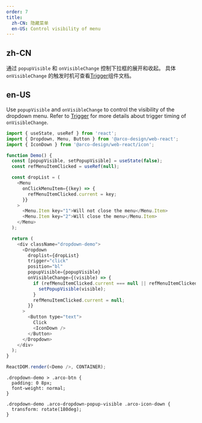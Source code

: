 ```yaml
---
order: 7
title:
  zh-CN: 隐藏菜单
  en-US: Control visibility of menu
---
```


## zh-CN

通过 `popupVisible` 和 `onVisibleChange` 控制下拉框的展开和收起。
具体 `onVisibleChange` 的触发时机可查看[Trigger](/react/components/trigger#受控用法)组件文档。

## en-US

Use `popupVisible` and `onVisibleChange` to control the visibility of the dropdown menu.
Refer to [Trigger](/react/components/trigger#Controlled) for more details about trigger timing of `onVisibleChange`. 

```js
import { useState, useRef } from 'react';
import { Dropdown, Menu, Button } from '@arco-design/web-react';
import { IconDown } from '@arco-design/web-react/icon';

function Demo() {
  const [popupVisible, setPopupVisible] = useState(false);
  const refMenuItemClicked = useRef(null);

  const dropList = (
    <Menu
      onClickMenuItem={(key) => {
        refMenuItemClicked.current = key;
      }}
    >
      <Menu.Item key="1">Will not close the menu</Menu.Item>
      <Menu.Item key="2">Will close the menu</Menu.Item>
    </Menu>
  );

  return (
    <div className="dropdown-demo">
      <Dropdown
        droplist={dropList}
        trigger="click"
        position="bl"
        popupVisible={popupVisible}
        onVisibleChange={(visible) => {
          if (refMenuItemClicked.current === null || refMenuItemClicked.current === '2') {
            setPopupVisible(visible);
          }
          refMenuItemClicked.current = null;
        }}
      >
        <Button type="text">
          Click
          <IconDown />
        </Button>
      </Dropdown>
    </div>
  );
}

ReactDOM.render(<Demo />, CONTAINER);
```

```css:silent
.dropdown-demo > .arco-btn {
  padding: 0 8px;
  font-weight: normal;
}

.dropdown-demo .arco-dropdown-popup-visible .arco-icon-down {
  transform: rotate(180deg);
}
```
